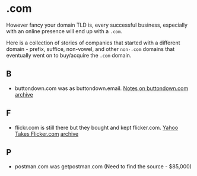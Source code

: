 # .com

However fancy your domain TLD is, every successful business, especially with an online presence will end up with a `.com`.

Here is a collection of stories of companies that started with a different domain - prefix, suffice, non-vowel, and other `non-.com` domains that eventually went on to buy/acquire the `.com` domain.

## B

- buttondown.com was as buttondown.email. [Notes on buttondown.com](https://jmduke.com/posts/microblog/buttondown-dot-com/) [archive](https://archive.is/opEwM)

## F

- flickr.com is still there but they bought and kept flicker.com. [Yahoo Takes Flicker.com](https://petapixel.com/2010/06/15/yahoo-finally-takes-control-of-flicker-com-domain-name/) [archive](https://archive.is/EuMza)

## P

- postman.com was getpostman.com (Need to find the source - $85,000)